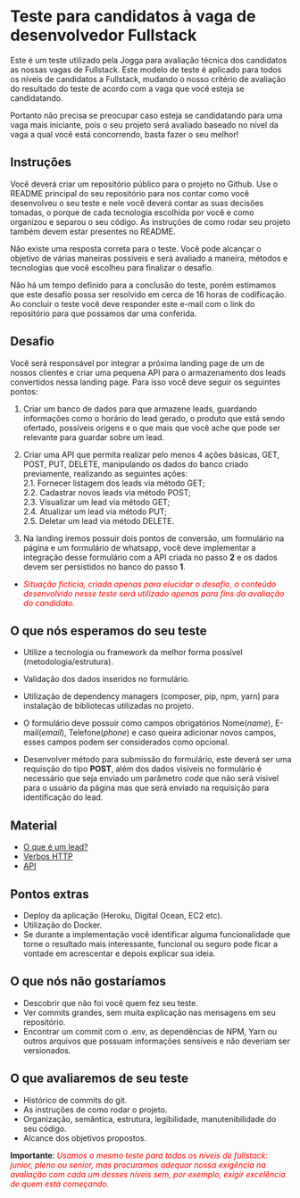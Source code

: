 
# Teste para candidatos à vaga de desenvolvedor Fullstack


Este é um teste utilizado pela Jogga para avaliação técnica dos candidatos as nossas vagas de Fullstack. Este modelo de teste é aplicado para todos os níveis de candidatos a Fullstack, mudando o nosso critério de avaliação do resultado do teste de acordo com a vaga que você esteja se candidatando.

Portanto não precisa se preocupar caso esteja se candidatando para uma vaga mais iniciante, pois o seu projeto será avaliado baseado no nível da vaga a qual você está concorrendo, basta fazer o seu melhor!


## Instruções

Você deverá criar um repositório público para o projeto no Github. Use o README principal do seu repositório para nos contar como você desenvolveu o seu teste e nele você deverá contar as suas decisões tomadas, o porque de cada tecnologia escolhida por você e como organizou e separou o seu código. As instruções de como rodar seu projeto também devem estar presentes no README.

Não existe uma resposta correta para o teste. Você pode alcançar o objetivo de várias maneiras possíveis e será avaliado a maneira, métodos e tecnologias que você escolheu para finalizar o desafio.

Não há um tempo definido para a conclusão do teste, porém estimamos que este desafio possa ser resolvido em cerca de 16 horas de codificação. Ao concluir o teste você deve responder este e-mail com o link do repositório para que possamos dar uma conferida.

## Desafio

Você será responsável por integrar a próxima landing page de um de nossos clientes e criar uma pequena API para o armazenamento dos leads convertidos nessa landing page. Para isso você deve seguir os seguintes pontos:

1. Criar um banco de dados para que armazene leads, guardando informações como o horário do lead gerado, o produto que está sendo ofertado, possíveis origens e o que mais que você ache que pode ser relevante para guardar sobre um lead.

2. Criar uma API que permita realizar pelo menos 4 ações básicas, GET, POST, PUT, DELETE, manipulando os dados do banco criado previamente, realizando as seguintes ações:  
    2.1. Fornecer listagem dos leads via método GET;  
    2.2. Cadastrar novos leads via método POST;  
    2.3. Visualizar um lead via método GET;  
    2.4. Atualizar um lead via método PUT;  
    2.5. Deletar um lead via método DELETE.


3. Na landing iremos possuir dois pontos de conversão, um formulário na página e um formulário de whatsapp, você deve implementar a integração desse formulário com a API criada no passo **2** e os dados devem ser persistidos no banco do passo **1**.

* <span style="color:red">*Situação fícticia, criada apenas para elucidar o desafio, o conteúdo desenvolvido nesse teste será utilizado apenas para fins da avaliação do candidato.*</span>

## O que nós esperamos do seu teste

* Utilize a tecnologia ou framework da melhor forma possível (metodologia/estrutura). 

* Validação dos dados inseridos no formulário.

* Utilização de dependency managers (composer, pip, npm, yarn) para instalação de bibliotecas utilizadas no projeto.

* O formulário deve possuir como campos obrigatórios Nome(*name*), E-mail(*email*), Telefone(*phone*) e caso queira adicionar novos campos, esses campos podem ser considerados como opcional.

* Desenvolver método para submissão do formulário, este deverá ser uma requisção do tipo **POST**, além dos dados visíveis no formulário é necessário que seja enviado um  parâmetro *code* que não será visivel para o usuário da página mas que será enviado na requisição para identificação do lead.


## Material

* [O que é um lead?](https://rockcontent.com/blog/o-que-e-lead/)
* [Verbos HTTP](https://developer.mozilla.org/pt-BR/docs/Web/HTTP/Methods)
* [API](https://www.youtube.com/watch?v=vGuqKIRWosk)

## Pontos extras

* Deploy da aplicação (Heroku, Digital Ocean, EC2 etc).
* Utilização do Docker.
* Se durante a implementação você identificar alguma funcionalidade que torne o resultado mais interessante, funcional ou seguro pode ficar a vontade em acrescentar e depois explicar sua ideia. 


## O que nós não gostaríamos

* Descobrir que não foi você quem fez seu teste.
* Ver commits grandes, sem muita explicação nas mensagens em seu repositório.
* Encontrar um commit com o .env, as dependências de NPM, Yarn ou outros arquivos que possuam informações sensíveis e não deveriam ser versionados.

## O que avaliaremos de seu teste

* Histórico de commits do git.
* As instruções de como rodar o projeto.
* Organização, semântica, estrutura, legibilidade, manutenibilidade do seu código.
* Alcance dos objetivos propostos.

**Importante**: <span style="color:red">*Usamos o mesmo teste para todos os níveis de fullstack: junior, pleno ou senior, mas procuramos adequar nossa exigência na avaliação com cada um desses níveis sem, por exemplo, exigir excelência de quem está começando.*</span>

